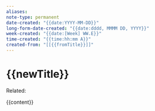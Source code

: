 ```yaml
---
aliases: 
note-type: permanent
date-created: "{{date:YYYY-MM-DD}}"
long-form-date-created: "{{date:dddd, MMMM DD, YYYY}}"
week-created: "{{date:[Week] WW.E}}"
time-created: "{{time:hh:mm A}}"
created-from: "[[{{fromTitle}}]]"
---
```

# {{newTitle}}

Related: 

{{content}}
